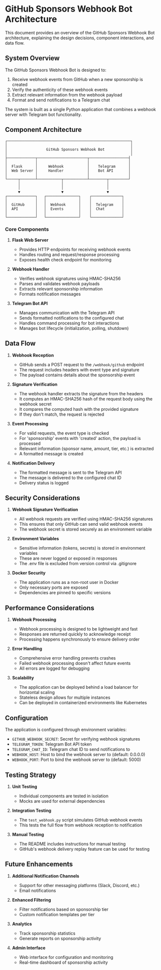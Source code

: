 # GitHub Sponsors Webhook Bot Architecture

This document provides an overview of the GitHub Sponsors Webhook Bot architecture, explaining the design decisions, component interactions, and data flow.

## System Overview

The GitHub Sponsors Webhook Bot is designed to:

1. Receive webhook events from GitHub when a new sponsorship is created
2. Verify the authenticity of these webhook events
3. Extract relevant information from the webhook payload
4. Format and send notifications to a Telegram chat

The system is built as a single Python application that combines a webhook server with Telegram bot functionality.

## Component Architecture

```
┌─────────────────────────────────────────────────────────┐
│                                                         │
│                  GitHub Sponsors Webhook Bot            │
│                                                         │
├─────────────┬───────────────────────┬──────────────────┤
│             │                       │                  │
│  Flask      │     Webhook           │    Telegram      │
│  Web Server │     Handler           │    Bot API       │
│             │                       │                  │
└─────┬───────┴───────────┬───────────┴────────┬─────────┘
      │                   │                    │
      │                   │                    │
      ▼                   ▼                    ▼
┌─────────────┐   ┌───────────────┐    ┌──────────────┐
│             │   │               │    │              │
│  GitHub     │   │  Webhook      │    │  Telegram    │
│  API        │   │  Events       │    │  Chat        │
│             │   │               │    │              │
└─────────────┘   └───────────────┘    └──────────────┘
```

### Core Components

1. **Flask Web Server**
   - Provides HTTP endpoints for receiving webhook events
   - Handles routing and request/response processing
   - Exposes health check endpoint for monitoring

2. **Webhook Handler**
   - Verifies webhook signatures using HMAC-SHA256
   - Parses and validates webhook payloads
   - Extracts relevant sponsorship information
   - Formats notification messages

3. **Telegram Bot API**
   - Manages communication with the Telegram API
   - Sends formatted notifications to the configured chat
   - Handles command processing for bot interactions
   - Manages bot lifecycle (initialization, polling, shutdown)

## Data Flow

1. **Webhook Reception**
   - GitHub sends a POST request to the `/webhook/github` endpoint
   - The request includes headers with event type and signature
   - The payload contains details about the sponsorship event

2. **Signature Verification**
   - The webhook handler extracts the signature from the headers
   - It computes an HMAC-SHA256 hash of the request body using the webhook secret
   - It compares the computed hash with the provided signature
   - If they don't match, the request is rejected

3. **Event Processing**
   - For valid requests, the event type is checked
   - For 'sponsorship' events with 'created' action, the payload is processed
   - Relevant information (sponsor name, amount, tier, etc.) is extracted
   - A formatted message is created

4. **Notification Delivery**
   - The formatted message is sent to the Telegram API
   - The message is delivered to the configured chat ID
   - Delivery status is logged

## Security Considerations

1. **Webhook Signature Verification**
   - All webhook requests are verified using HMAC-SHA256 signatures
   - This ensures that only GitHub can send valid webhook events
   - The webhook secret is stored securely as an environment variable

2. **Environment Variables**
   - Sensitive information (tokens, secrets) is stored in environment variables
   - These are never logged or exposed in responses
   - The .env file is excluded from version control via .gitignore

3. **Docker Security**
   - The application runs as a non-root user in Docker
   - Only necessary ports are exposed
   - Dependencies are pinned to specific versions

## Performance Considerations

1. **Webhook Processing**
   - Webhook processing is designed to be lightweight and fast
   - Responses are returned quickly to acknowledge receipt
   - Processing happens synchronously to ensure delivery order

2. **Error Handling**
   - Comprehensive error handling prevents crashes
   - Failed webhook processing doesn't affect future events
   - All errors are logged for debugging

3. **Scalability**
   - The application can be deployed behind a load balancer for horizontal scaling
   - Stateless design allows for multiple instances
   - Can be deployed in containerized environments like Kubernetes

## Configuration

The application is configured through environment variables:

- `GITHUB_WEBHOOK_SECRET`: Secret for verifying webhook signatures
- `TELEGRAM_TOKEN`: Telegram Bot API token
- `TELEGRAM_CHAT_ID`: Telegram chat ID to send notifications to
- `WEBHOOK_HOST`: Host to bind the webhook server to (default: 0.0.0.0)
- `WEBHOOK_PORT`: Port to bind the webhook server to (default: 5000)

## Testing Strategy

1. **Unit Testing**
   - Individual components are tested in isolation
   - Mocks are used for external dependencies

2. **Integration Testing**
   - The `test_webhook.py` script simulates GitHub webhook events
   - This tests the full flow from webhook reception to notification

3. **Manual Testing**
   - The README includes instructions for manual testing
   - GitHub's webhook delivery replay feature can be used for testing

## Future Enhancements

1. **Additional Notification Channels**
   - Support for other messaging platforms (Slack, Discord, etc.)
   - Email notifications

2. **Enhanced Filtering**
   - Filter notifications based on sponsorship tier
   - Custom notification templates per tier

3. **Analytics**
   - Track sponsorship statistics
   - Generate reports on sponsorship activity

4. **Admin Interface**
   - Web interface for configuration and monitoring
   - Real-time dashboard of sponsorship activity